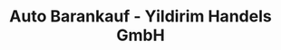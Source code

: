 ---
title: "Auto Barankauf - Yildirim Handels GmbH"
url: /alsdorf/auto-barankauf-yildirim-handels-gmbh/
shop: Autohaus
---